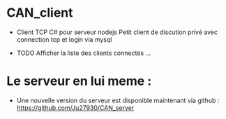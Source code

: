 # CAN_client

+ Client TCP C# pour serveur nodejs
Petit client de discution privé avec connection tcp et login via mysql

+ TODO
Afficher la liste des clients connectés
...



# Le serveur en lui meme :

+ Une nouvelle version du serveur est disponible maintenant via github : https://github.com/Ju27930/CAN_server




